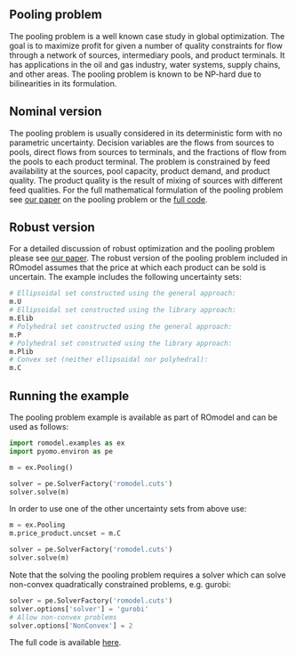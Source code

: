## Pooling problem

The pooling problem is a well known case study in global optimization. The goal
is to maximize profit for given a number of quality constraints for flow
through a network of sources, intermediary pools, and product terminals. It has
applications in the oil and gas industry, water systems, supply chains, and
other areas. The pooling problem is known to be NP-hard due to bilinearities in
its formulation.

## Nominal version
The pooling problem is usually considered in its deterministic form with no
parametric uncertainty. Decision variables are the flows from sources to pools,
direct flows from sources to terminals,
and the fractions of flow from the pools to each product terminal. The problem
is constrained by feed availability at the sources, pool capacity, product
demand, and product quality. The product quality is the result of mixing of
sources with different feed qualities. For the full mathematical formulation of
the pooling problem see [our paper](https://arxiv.org/abs/1906.07612)
on the pooling problem or the [full code](../romodel/examples/pooling.py).

## Robust version
For a detailed discussion of robust optimization and the pooling problem please
see [our paper](https://arxiv.org/abs/1906.07612).
The robust version of the pooling problem included in ROmodel assumes that the
price at which each product can be sold is uncertain. 
The example includes the following uncertainty sets:

```python
# Ellipsoidal set constructed using the general approach:
m.U
# Ellipsoidal set constructed using the library approach:
m.Elib
# Polyhedral set constructed using the general approach:
m.P
# Polyhedral set constructed using the library approach:
m.Plib
# Convex set (neither ellipsoidal nor polyhedral):
m.C
```


## Running the example
The pooling problem example is available as part of ROmodel and can be used as
follows:

```python
import romodel.examples as ex
import pyomo.environ as pe

m = ex.Pooling()

solver = pe.SolverFactory('romodel.cuts')
solver.solve(m)
```

In order to use one of the other uncertainty sets from above use:

```python
m = ex.Pooling
m.price_product.uncset = m.C

solver = pe.SolverFactory('romodel.cuts')
solver.solve(m)
```

Note that the solving the pooling problem requires a solver which can solve
non-convex quadratically constrained problems, e.g. gurobi:

```python
solver = pe.SolverFactory('romodel.cuts')
solver.options['solver'] = 'gurobi'
# Allow non-convex problems
solver.options['NonConvex'] = 2
```

The full code is available [here](../romodel/examples/pooling.py).
